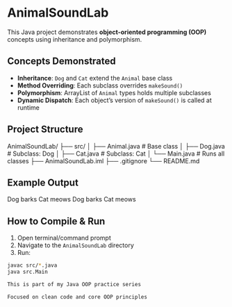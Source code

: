# AnimalSoundLab

This Java project demonstrates **object-oriented programming (OOP)** concepts using inheritance and polymorphism.

## Concepts Demonstrated

- **Inheritance**: `Dog` and `Cat` extend the `Animal` base class
- **Method Overriding**: Each subclass overrides `makeSound()`
- **Polymorphism**: ArrayList of `Animal` types holds multiple subclasses
- **Dynamic Dispatch**: Each object’s version of `makeSound()` is called at runtime

## Project Structure

AnimalSoundLab/
├── src/
│ ├── Animal.java # Base class
│ ├── Dog.java # Subclass: Dog
│ ├── Cat.java # Subclass: Cat
│ └── Main.java # Runs all classes
├── AnimalSoundLab.iml
├── .gitignore
└── README.md

## Example Output

Dog barks
Cat meows
Dog barks
Cat meows

## How to Compile & Run

1. Open terminal/command prompt
2. Navigate to the `AnimalSoundLab` directory
3. Run:

```bash
javac src/*.java
java src.Main

This is part of my Java OOP practice series

Focused on clean code and core OOP principles
